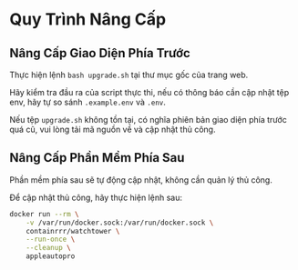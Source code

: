# Quy Trình Nâng Cấp

## Nâng Cấp Giao Diện Phía Trước

Thực hiện lệnh `bash upgrade.sh` tại thư mục gốc của trang web.

Hãy kiểm tra đầu ra của script thực thi, nếu có thông báo cần cập nhật tệp env, hãy tự so sánh `.example.env` và `.env`.

Nếu tệp `upgrade.sh` không tồn tại, có nghĩa phiên bản giao diện phía trước quá cũ, vui lòng tải mã nguồn về và cập nhật thủ công.

## Nâng Cấp Phần Mềm Phía Sau

Phần mềm phía sau sẽ tự động cập nhật, không cần quản lý thủ công.

Để cập nhật thủ công, hãy thực hiện lệnh sau:

```bash
docker run --rm \
    -v /var/run/docker.sock:/var/run/docker.sock \
    containrrr/watchtower \
    --run-once \
    --cleanup \
    appleautopro
```
